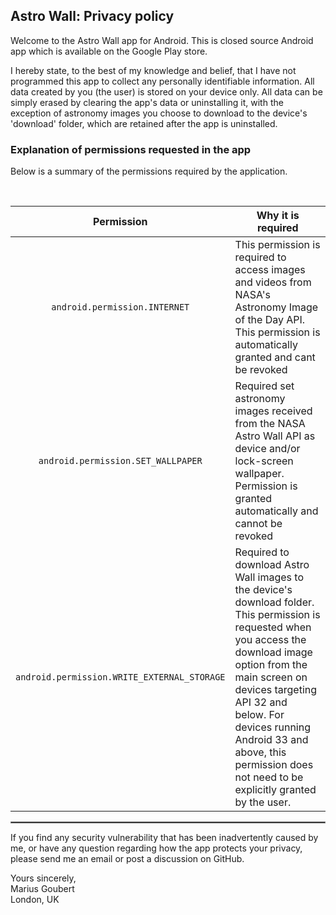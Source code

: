## Astro Wall: Privacy policy

Welcome to the Astro Wall app for Android. 
This is closed source Android app which is available on the Google Play store. 

I hereby state, to the best of my knowledge and belief, that I have not programmed this app to collect any personally identifiable information. All data created by you (the user) is stored on your device only. All data can be simply erased by clearing the app's data or uninstalling it, with the exception of astronomy images you choose to download to the device's 'download' folder, which are retained after the app is uninstalled.

### Explanation of permissions requested in the app

Below is a summary of the permissions required by the application. 

<br/>

| Permission | Why it is required |
| :---: | --- |
| `android.permission.INTERNET` | This permission is required to access images and videos from NASA's Astronomy Image of the Day API. This permission is automatically granted and cant be revoked |
| `android.permission.SET_WALLPAPER` | Required set astronomy images received from the NASA Astro Wall API as device and/or lock-screen wallpaper. Permission is granted automatically and cannot be revoked |
| `android.permission.WRITE_EXTERNAL_STORAGE` | Required to download Astro Wall images to the device's download folder. This permission is requested when you access the download image option from the main screen on devices targeting API 32 and below. For devices running Android 33 and above, this permission does not need to be explicitly granted by the user. |
 <hr style="border:1px solid gray">

If you find any security vulnerability that has been inadvertently caused by me, or have any question regarding how the app protects your privacy, please send me an email or post a discussion on GitHub.

Yours sincerely, <br>
Marius Goubert <br>
London, UK 
